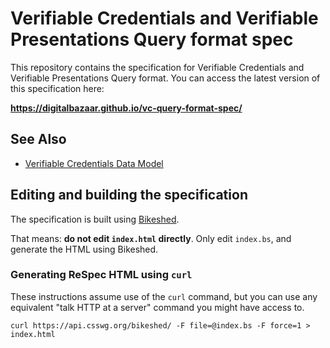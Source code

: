 # Verifiable Credentials and Verifiable Presentations Query format spec

This repository contains the specification for Verifiable Credentials and 
Verifiable Presentations Query format. You can access the latest version of this 
specification here: 

**https://digitalbazaar.github.io/vc-query-format-spec/**

## See Also

* [Verifiable Credentials Data Model](https://github.com/w3c/vc-data-model)

## Editing and building the specification
The specification is built using [Bikeshed](https://tabatkins.github.io/bikeshed/).

That means: **do not edit `index.html` directly**. Only edit `index.bs`, and
generate the HTML using Bikeshed.

### Generating ReSpec HTML using `curl`

These instructions assume use of the `curl` command, but you can use any
equivalent "talk HTTP at a server" command you might have access to.

```
curl https://api.csswg.org/bikeshed/ -F file=@index.bs -F force=1 > index.html
```

